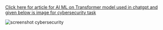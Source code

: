[Click here for article for AI ML on Transformer model used in chatgpt and given below is image for cybersecurity task ](https://drive.google.com/file/d/1HhRdnDQQ3Q3ZCaoiwTZJ7tn198vMpfBo/view?usp=drivesdk)

![screenshot cybersecurity](https://github.com/Biswajeet2004/OPENCODE_TASK_NAME/assets/148321444/5f1b46de-2b38-4eb1-92df-1779599b1700)


